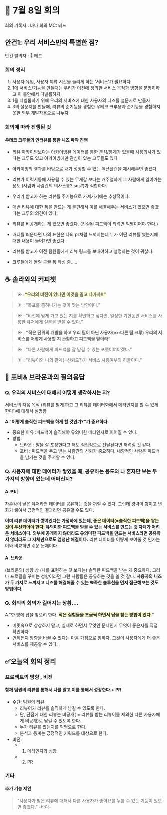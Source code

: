 # 🐋 7월 8일 회의

회의 기록자 : 바다
회의 MC: 테드

## 안건1: 우리 서비스만의 특별한 점?

안건 발의자 : 🐻 테드

### 회의 정리

1. 사용자 유입, 사용자 체류 시간을 늘리게 하는 ‘서비스’가 필요하다
2. 1에 서비스/기능을 만들때는 우리가 이전에 정의한 서비스 목적과 방향을 분명히하고 이 틀안에서 디벨롭하자
3. 1을 디벨롭하기 위해 우리의 서비스에 대한 사용자의 니즈를 설문지로 만들자
4. 3의 설문지를 만들때, 리뷰의 순기능을 경험한 우테코 크루용과 순기능을 경험하지 못한 외부 개발자용으로 나누자

### 회의에 따라 진행된 것

#### 우테코 크루들의 인터뷰를 통한 니즈 파악 진행

- 리뷰 아카이빙보다는 아카이빙된 데이터를 통한 분석/통계가 있을때 사용의사가 있다는 크루도 있고 아카이빙에만 관심이 있는 크루들도 있다
- 아카이빙의 결과를 바탕으로 내가 성장할 수 있는 액션플랜을 제시해주면 좋겠다.
- 리뷰가 이력서등에 사용될 수 있는 무게감 보다는 캐주얼하게 그 사람에게 알아가는 용도 (사람과 사람간의 의사소통? sns?)가 적합하다.
- 우리가 받고자 하는 리뷰를 주기능으로 가져가기에는 추상적이다.
- 매번 리뷰에 대한 폼을 만드는 게 불편해서 이를 해결해주는 서비스가 있으면 좋겠다는 크루의 의견이 있다.
- 리뷰를 비공개하는 게 있으면 좋겠다. (진실된 피드백이 되려면 익명이어야 한다.)
- 배너를 띄운다면 나의 표현은 나의 pr처럼 느껴지는데 누가 어떤 리뷰를 썼는지에 대한 내용이 들어가면 좋겠다.
- 리뷰를 받고자 이전 팀원들에게 리뷰 링크를 보내야하고 설명하는 것이 귀찮다.

- 크루들에게 돌릴 구글 폼 작성 중.....

## ☕ 솔라와의 커피챗

> ☀️ :**<span style="background-color:#FDFFD2">“우리의 비전이 있다면 이것을 밀고 나가자!!”</span>**

> ☀️ : “목표를 좁혀나가는 것이 맞는 방향이다.”

> ☀️ : “비전에 맞게 가고 있는 지를 확인하고 싶다면, 일정한 기한동안 서비스를 사용한 유저에게 설문을 받을 수 있다.”

> ☀️ : **“작은 단위의 개발을 하고 우리 팀이 아닌 사용자(ex:다른 팀 크루) 우리의 서비스를 어떻게 사용할 지 관찰하고 피드백을 받아라”**

> ☀️ : “다른 사람에게 피드백을 잘 남길 수 있는 포맷이여야겠다.”

> ☀️ : "리뷰이와 나의 관계(=신뢰도?)가 서비스 사용여부의 허들이다."

## 👑 포비& 브라운과의 질의응답

### Q. 우리의 서비스에 대해서 어떻게 생각하시는 지?

서비스의 처음 목적 (리뷰를 받게 하고 그 리뷰를 데이터화에서 메타인지를 할 수 있게 한다')에 대해서 설명함

**A."어떻게 솔직한 피드백을 하게 할 것인가?"가 중요하다.**

- 중요한 이유 :피드백이 솔직해야 유의미한 메타인지로 이어질 수 있다.
- 방법:
  - 브라운 : 말을 잘 포장한다고 해도 직접적으로 전달된다면 꺼려질 것 같다.
  - 포비 : 피드백을 주고 받는 사람간의 신뢰가 중요하다. 내향적인 사람은 피드백을 남기는 것을 주저할 수 있다.

### Q. 사용자에 대한 데이터가 쌓였을 때, 공유하는 용도와 나 혼자만 보는 두 가지의 방향이 있는데 어떠신지?

#### A.포비

자존감이 낮은 유저라면 데이터를 공유하는 것을 꺼릴 수 있다. 그런데 경력이 쌓이고 변화가 쌓여서 긍정적인 결과라면 공유할 수도 있다.

**이미 리뷰 데이터가 쌓여있다는 가정하에 있는데, <span style="background-color:#FDFFD2">좋은 데이터(=솔직한 피드백)을 쌓는 것이 우선되어야 한다.</span> 유의미한 피드백을 받을 수 있는 서비스를 만드는 것 자체가 어려운 서비스이다. 외부에 공개하지 않더라도 유의미한 피드백을 만드는 서비스라면 공유하지 않더라도 그 자체만으로도 엄청난 해결이다.** 리뷰 데이터를 어떻게 보여줄 것 인가는 이와 비교하면 쉬운 문제이다.

#### A. 브라운

(브라운의) 성향 상 (나를 표현하는 것 보다는) 솔직한 피드백을 받는 게 중요하다. 그러나 프로필을 꾸미는 성향이라면 그런 사람들은 공유하는 것을 쓸 것 같다. **사용자의 니즈가 두 가지로 느껴지고 니즈를 해결해줄 수 있는 뾰족한 솔루션을 먼저 접근해보는 것도 방법이다.**

### Q. 회의의 회의가 길어지는 상황....

A."한 방에 답을 찾으려 한다. **<span style="background-color:#FDFFD2">작은 실험들을 조금씩 하면서 답을 찾는 방법이 있다.</span>**"

- 머릿속으로 상상하지 말고, 실제로 하면서 무엇인 문제인지 무엇이 좋은지를 직접 확인하자.
- 언제든지 방향을 바꿀 수 있다는 마음 가짐으로 임하자. 그것이 사용자에게 더 좋은 서비스를 제공할 수 있다.

## ✅오늘의 회의 정리

### 프로젝트의 방향 , 비전

#### 함께 팀원의 리뷰를 통해서 나를 알고 이를 통해서 성장한다.+ PR

- 수단: 팀원의 리뷰
  - 리뷰어가 리뷰를 솔직하게 남길 수 있도록 한다.
  - 단, 단점에 대한 리뷰는 비공개( = 리뷰를 받는 리뷰이를 제외한 다른 사용자에게 비공개)로 남길 수 있도록 한다.
  - 누가 리뷰를 썼는지를 익명으로 한다.
  - 분석과 통계는 긍정적인 키워드를 대상으로 한다.
- 비전:
  - 1. 메타인지와 성장
  - 2. PR

### 기타

#### 추가 기능 제안

> "사용자가 받은 리뷰에 대해서 다른 사용자가 좋아요를 누를 수 있는 기능이 있으면 좋겠다." -바다-
